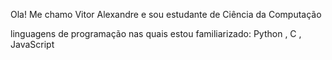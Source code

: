Ola! Me chamo Vitor Alexandre e sou estudante de Ciência da Computação 

linguagens de programação nas quais estou familiarizado:
Python , C , JavaScript 
